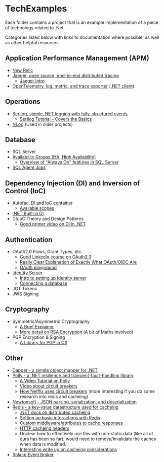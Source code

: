 # TechExamples
Each folder contains a project that is an example implementation of a piece of technology related to .Net.

Categories listed below with links to documentation where possible, as well as other helpful resources.

## Application Performance Management (APM)
- [New Relic](https://docs.newrelic.com/) 
- [Jaeger, open source, end-to-end distributed tracing](https://www.jaegertracing.io/)
   - [Jaeger Intro](https://www.youtube.com/watch?v=UNqilb9_zwY) 
- [OpenTelemetry, log, metric, and trace exporter](https://opentelemetry.io/docs/) ([.NET client](https://github.com/open-telemetry/opentelemetry-dotnet))

## Operations
- [Serilog, simple .NET logging with fully-structured events](https://serilog.net/)
   - [Serilog Tutorial - Covers the Basics](https://www.youtube.com/watch?v=_iryZxv8Rxw) 
- [NLog](https://nlog-project.org/) (Used in older projects)

## Database
- SQL Server
- [Availability Groups (HA, High Availability)](https://docs.microsoft.com/en-us/sql/database-engine/availability-groups/windows/always-on-availability-groups-sql-server?view=sql-server-ver15)
   - [Overview of "Always On" features in SQL Server](https://youtu.be/HuXVpNTbknM) 
- [SQL Agent Jobs](https://docs.microsoft.com/en-us/sql/ssms/agent/sql-server-agent?view=sql-server-ver15)

## Dependency Injection (DI) and Inversion of Control (IoC)
- [Autofac, DI and IoC container](https://autofac.org/)
   - [Available scopes](https://autofaccn.readthedocs.io/en/latest/lifetime/instance-scope.html)   
- [.NET Built-in DI](https://docs.microsoft.com/en-us/dotnet/core/extensions/dependency-injection)
- DI/IoC Theory and Design Patterns 
   - [Good primer video on DI in .NET](https://www.youtube.com/watch?v=0x2KW-dJDQU&ab_channel=JetBrainsTV)

## Authentication
- OAuth2.0 Flows, Grant Types, etc.
  - [Good LinkedIn course on OAuth2.0](https://www.linkedin.com/learning/web-security-oauth-and-openid-connect-2)
  - [Really Clear Explanation of Exactly What OAuth/OIDC Are](https://youtu.be/996OiexHze0)
  - [OAuth playground](http://oauth.com/playground/)
- [Identity Server](https://identityserver4.readthedocs.io/en/latest/)
   - [Intro to setting up identity server](https://youtu.be/HJQ2-sJURvA)
   - [Connecting a database](https://youtu.be/Sw1rScI20xM)
- JOT Tokens
- JWS Signing

## Cryptography
- Symmetric/Asymmetric Cryptography
   - [A Brief Explainer](https://www.youtube.com/watch?v=AQDCe585Lnc)
   - [More detail on RSA Encryption](https://www.comparitech.com/blog/information-security/rsa-encryption/) (A bit of Maths involved)
- PGP Encryption & Signing
   - [A Library for PGP in C#](https://github.com/mattosaurus/PgpCore) 

## Other
- [Dapper - a simple object mapper for .NET](https://github.com/DapperLib/Dapper)
- [Polly - a .NET resilience and transient-fault-handling library](https://github.com/App-vNext/Polly)
   - [A Video Tutorial on Polly](https://www.youtube.com/watch?v=yXzn6HxTufM&list=PLUOequmGnXxM1L_nj63YIWB8B5wdNk6dA&index=1) 
   - [Video about circuit breakers](https://youtu.be/JljTcjt798c)
   - [How Netflix uses circuit breakers](https://netflixtechblog.com/making-the-netflix-api-more-resilient-a8ec62159c2d) (more interesting if you do some research into redis and cacheing)
- [Newtonsoft - JSON parsing, serialization, and deserialization](https://www.newtonsoft.com/json)
- [Redis - a key-value datastructure used for cacheing](https://redis.io/)
   - [.NET docs on distributed cacheing](https://docs.microsoft.com/en-us/aspnet/core/performance/caching/distributed?view=aspnetcore-5.0)
   - [Setting up basic interactions with Redis](https://youtu.be/jwek4w6als4)
   - [Custom middleware/attributes to cache responses](https://youtu.be/KboCpJGa9ag)
   - [HTTP cacheing headers](https://docs.microsoft.com/en-us/aspnet/core/performance/caching/response?view=aspnetcore-5.0)
   - Unclear how to effectively use this with non-static data (like all of ours has been so far), would need to remove/invalidate the caches when data is modified.
   - [Interesting write up on cacheing considerations](https://lobster1234.github.io/2017/07/05/caching-gotchas-and-lessons-learned/)
- [Solace Event Broker](https://docs.solace.com/Solace-PubSub-Platform.htm)
